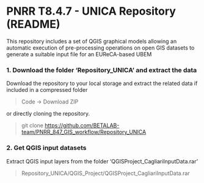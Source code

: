 # PNRR T8.4.7 - UNICA Repository (README)

This repository includes a set of QGIS graphical models allowing an automatic execution of pre-processing operations on open GIS datasets to generate a suitable input file for an EUReCA-based UBEM

### 1. Download the folder ‘Repository_UNICA’ and extract the data
Download the repository to your local storage and extract the related data if included in a compressed folder

> Code -> Download ZIP

or directly cloning the repository.

> git clone https://github.com/BETALAB-team/PNRR_847_GIS_workflow/Repository_UNICA

### 2. Get QGIS input datasets
Extract QGIS input layers from the folder ‘QGISProject_CagliariInputData.rar’ 
> Repository_UNICA/QGIS_Project/QGISProject_CagliariInputData.rar
